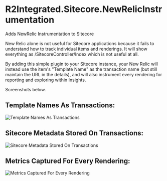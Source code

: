 # R2Integrated.Sitecore.NewRelicInstrumentation

Adds NewRelic Instrumentation to Sitecore

New Relic alone is not useful for Sitecore applications because it fails to understand how to track individual items and renderings.  It will show everything as /SitecoreController/Index which is not useful at all.

By adding this simple plugin to your Sitecore instance, your New Relic will instead use the item's "Template Name" as the transaction name (but still maintain the URL in the details), and will also instrument every rendering for reporting and exploring within Insights.

Screenshots below.

## Template Names As Transactions:
![Template Names As Transactions](http://prntscr.com/ivi36l)

## Sitecore Metadata Stored On Transactions:
![Sitecore Metadata Stored On Transactions](http://prntscr.com/ivi4wv)

## Metrics Captured For Every Rendering:
![Metrics Captured For Every Rendering](http://prntscr.com/ivi5ho)

